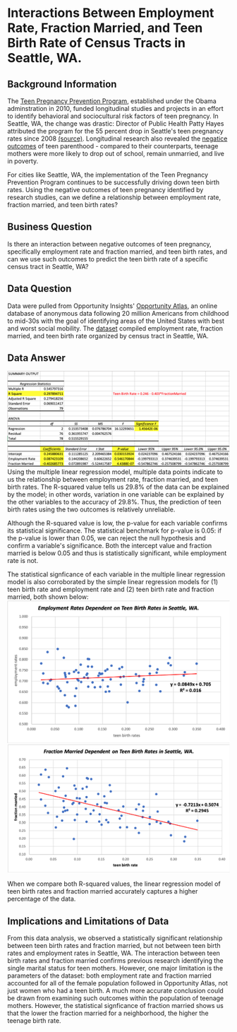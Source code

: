 # Interactions Between Employment Rate, Fraction Married, and Teen Birth Rate of Census Tracts in Seattle, WA. 
## Background Information
The [Teen Pregnancy Prevention Program](https://opa.hhs.gov/grant-programs/teen-pregnancy-prevention-program-tpp/about-tpp), established under the Obama adminstration in 2010, funded longitudinal studies and projects in an effort to identify behavioral and sociocultural risk factors of teen pregnancy. In Seattle, WA, the change was drastic: Director of Public Health Patty Hayes attributed the program for the 55 percent drop in Seattle's teen pregnancy rates since 2008 [(source)](https://www.bloomberg.com/news/articles/2017-08-15/cities-fight-cuts-to-teen-pregnancy-prevention-program). Longitudinal research also revealed the [negatice outcomes](http://www.urbanchildinstitute.org/articles/research-to-policy/overviews/children-do-better-when-theyre-not-raised-by-children) of teen parenthood - compared to their counterparts, teenage mothers were more likely to drop out of school, remain unmarried, and live in poverty.

For cities like Seattle, WA, the implementation of the Teen Pregnancy Prevention Program continues to be successfully driving down teen birth rates. Using the negative outcomes of teen pregnancy identified by research studies, can we define a relationship between employment rate, fraction married, and teen birth rates? 

## Business Question
Is there an interaction between negative outcomes of teen pregnancy, specifically employment rate and fraction married, and teen birth rates, and can we use such outcomes to predict the teen birth rate of a specific census tract in Seattle, WA?

## Data Question
Data were pulled from Opportunity Insights' [Opportunity Atlas](https://www.opportunityatlas.org/), an online database of anonymous data following 20 million Americans from childhood to mid-30s with the goal of identifying areas of the United States with best and worst social mobility. The [dataset](raw-data.xlsx) compiled employment rate, fraction married, and teen birth rate organized by census tract in Seattle, WA. 

## Data Answer
![Alt text](regression-data.png)
Using the multiple linear regression model, multiple data points indicate to us the relationship between employment rate, fraction married, and teen birth rates. The R-squared value tells us 29.8% of the data can be explained by the model; in other words, variation in one variable can be explained by the other variables to the accuracy of 29.8%. Thus, the prediction of teen birth rates using the two outcomes is relatively unreliable. 

Although the R-squared value is low, the p-value for each variable confirms its statistical significance. The statistical benchmark for p-value is 0.05: if the p-value is lower than 0.05, we can reject the null hypothesis and confirm a variable's significance. Both the intercept value and fraction married is below 0.05 and thus is statistically significant, while employment rate is not.

The statistical signficance of each variable in the multiple linear regression model is also corroborated by the simple linear regression models for (1) teen birth rate and employment rate and (2) teen birth rate and fraction married, both shown below:
![Alt text](simple-regression.png) ![Alt text](simple-regression2.png) 

When we compare both R-squared values, the linear regression model of teen birth rates and fraction married accurately captures a higher percentage of the data.

## Implications and Limitations of Data

From this data analysis, we observed a statistically significant relationship between teen birth rates and fraction married, but not between teen birth rates and employment rates in Seattle, WA. The interaction between teen birth rates and fraction married confirms previous research identifying the single marital status for teen mothers. However, one major limitation is the parameters of the dataset: both employment rate and fraction married accounted for all of the female population followed in Opportunity Atlas, not just women who had a teen birth. A much more accurate conclusion could be drawn from examining such outcomes within the population of teenage mothers. However, the statistical signficance of fraction married shows us that the lower the fraction married for a neighborhood, the higher the teenage birth rate.   

